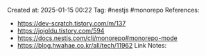 Created at:  2025-01-15 00:22
Tag: #nestjs #monorepo
References:
- https://dev-scratch.tistory.com/m/137
- https://jojoldu.tistory.com/594
- https://docs.nestjs.com/cli/monorepo#monorepo-mode
- https://blog.hwahae.co.kr/all/tech/11962
Link Notes: